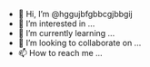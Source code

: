 - 👋 Hi, I’m @hggujbfgbbcgjbbgij
- 👀 I’m interested in ...
- 🌱 I’m currently learning ...
- 💞️ I’m looking to collaborate on ...
- 📫 How to reach me ...

<!---
hggujbfgbbcgjbbgij/hggujbfgbbcgjbbgij is a ✨ special ✨ repository because its `README.md` (this file) appears on your GitHub profile.
You can click the Preview link to take a look at your changes.
--->
